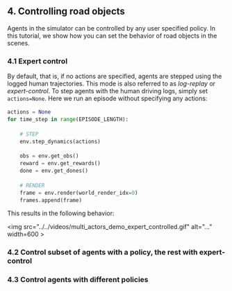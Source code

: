 ## 4. Controlling road objects

Agents in the simulator can be controlled by any user specified policy. In this tutorial, we show how you can set the behavior of road objects in the scenes.

### 4.1 Expert control

By default, that is, if no actions are specified, agents are stepped using the logged human trajectories. This mode is also referred to as _log-replay_ or _expert-control_. To step agents with the human driving logs, simply set `actions=None`. Here we run an episode without specifying any actions:

```Python
actions = None
for time_step in range(EPISODE_LENGTH):
  
    # STEP
    env.step_dynamics(actions)

    obs = env.get_obs()
    reward = env.get_rewards()
    done = env.get_dones()

    # RENDER
    frame = env.render(world_render_idx=0)
    frames.append(frame)

```

This results in the following behavior:

<img src="../../videos/multi_actors_demo_expert_controlled.gif" alt="..." width=600 \>

### 4.2 Control subset of agents with a policy, the rest with expert-control

### 4.3 Control agents with different policies
